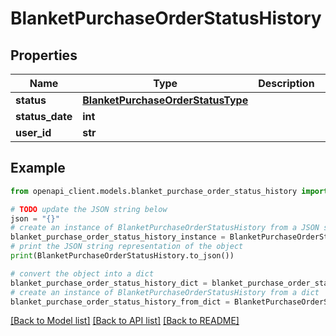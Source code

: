 # BlanketPurchaseOrderStatusHistory


## Properties

Name | Type | Description | Notes
------------ | ------------- | ------------- | -------------
**status** | [**BlanketPurchaseOrderStatusType**](BlanketPurchaseOrderStatusType.md) |  | [optional] 
**status_date** | **int** |  | [optional] 
**user_id** | **str** |  | [optional] 

## Example

```python
from openapi_client.models.blanket_purchase_order_status_history import BlanketPurchaseOrderStatusHistory

# TODO update the JSON string below
json = "{}"
# create an instance of BlanketPurchaseOrderStatusHistory from a JSON string
blanket_purchase_order_status_history_instance = BlanketPurchaseOrderStatusHistory.from_json(json)
# print the JSON string representation of the object
print(BlanketPurchaseOrderStatusHistory.to_json())

# convert the object into a dict
blanket_purchase_order_status_history_dict = blanket_purchase_order_status_history_instance.to_dict()
# create an instance of BlanketPurchaseOrderStatusHistory from a dict
blanket_purchase_order_status_history_from_dict = BlanketPurchaseOrderStatusHistory.from_dict(blanket_purchase_order_status_history_dict)
```
[[Back to Model list]](../README.md#documentation-for-models) [[Back to API list]](../README.md#documentation-for-api-endpoints) [[Back to README]](../README.md)


